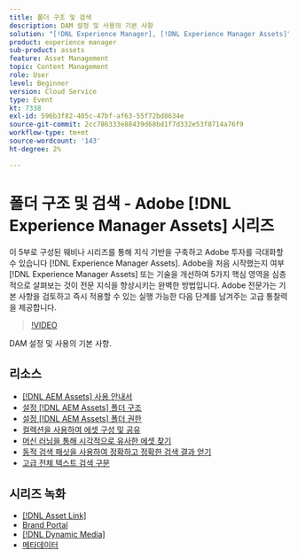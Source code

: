 ```yaml
---
title: 폴더 구조 및 검색
description: DAM 설정 및 사용의 기본 사항
solution: "[!DNL Experience Manager], [!DNL Experience Manager Assets]"
product: experience manager
sub-product: assets
feature: Asset Management
topic: Content Management
role: User
level: Beginner
version: Cloud Service
type: Event
kt: 7338
exl-id: 596b3f82-405c-47bf-af63-55f72bd8634e
source-git-commit: 2cc786333e88439d68bd1f7d332e53f8714a76f9
workflow-type: tm+mt
source-wordcount: '143'
ht-degree: 2%

---
```


# 폴더 구조 및 검색 - Adobe [!DNL Experience Manager Assets] 시리즈

이 5부로 구성된 웨비나 시리즈를 통해 지식 기반을 구축하고 Adobe 투자를 극대화할 수 있습니다 [!DNL Experience Manager Assets]. Adobe을 처음 시작했는지 여부 [!DNL Experience Manager Assets] 또는 기술을 개선하여 5가지 핵심 영역을 심층적으로 살펴보는 것이 전문 지식을 향상시키는 완벽한 방법입니다. Adobe 전문가는 기본 사항을 검토하고 즉시 적용할 수 있는 실행 가능한 다음 단계를 남겨주는 고급 통찰력을 제공합니다.

>[!VIDEO](https://video.tv.adobe.com/v/332135/?quality=12&learn=on&hidetitle=true)

DAM 설정 및 사용의 기본 사항.

## 리소스

* [[!DNL AEM Assets] 사용 안내서](https://experienceleague.adobe.com/en/docs/experience-manager-65/content/assets/assets)
* [설정 [!DNL AEM Assets] 폴더 구조](https://experienceleague.adobe.com/en/docs/experience-manager-learn/assets/configuring/baseline-folders)
* [설정 [!DNL AEM Assets] 폴더 권한](https://experienceleague.adobe.com/en/docs/experience-manager-learn/assets/configuring/baseline-permissions)
* [컬렉션을 사용하여 에셋 구성 및 공유](https://experienceleague.adobe.com/en/docs/experience-manager-learn/assets/search-and-discovery/collections)
* [머신 러닝을 통해 시각적으로 유사한 에셋 찾기](https://experienceleague.adobe.com/en/docs/experience-manager-learn/assets/search-and-discovery/search)
* [동적 검색 패싯을 사용하여 정확하고 정확한 검색 결과 얻기](https://experienceleague.adobe.com/en/docs/experience-manager-learn/assets/search-and-discovery/search)
* [고급 전체 텍스트 검색 구문](https://experienceleague.adobe.com/en/docs/experience-manager-64/assets/using/gql-search#using)

## 시리즈 녹화

* [[!DNL Asset Link]](asset-link.md)
* [Brand Portal](brand-portal.md)
* [[!DNL Dynamic Media]](dynamic-media.md)
* [메타데이터](metadata.md)
